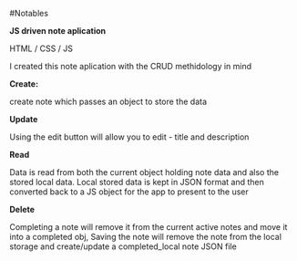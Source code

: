#Notables 

**JS driven note aplication** 

HTML / CSS / JS 

I created this note aplication with the CRUD methidology in mind

**Create:**

create note which passes an object to store the data

**Update**

Using the edit button will allow you to edit - title and description

**Read**

Data is read from both the current object holding note data and also the stored local data.
Local stored data is kept in JSON format and then converted back to a JS object for the app to
present to the user

**Delete**

Completing a note will remove it from the current active notes and move it into a completed obj,
Saving the note will remove the note from the local storage and create/update a completed_local note JSON file


